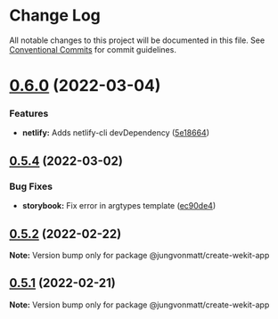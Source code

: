 # Change Log

All notable changes to this project will be documented in this file.
See [Conventional Commits](https://conventionalcommits.org) for commit guidelines.

# [0.6.0](https://github.com/jungvonmatt/wekit/compare/v0.5.5...v0.6.0) (2022-03-04)


### Features

* **netlify:** Adds netlify-cli devDependency ([5e18664](https://github.com/jungvonmatt/wekit/commit/5e186648c4c77e922ca1fc1a481ea39a8a29edf2))





## [0.5.4](https://github.com/jungvonmatt/wekit/compare/v0.5.3...v0.5.4) (2022-03-02)


### Bug Fixes

* **storybook:** Fix error in argtypes template ([ec90de4](https://github.com/jungvonmatt/wekit/commit/ec90de4761b55a88f13f3d29e7864a5552efe235))





## [0.5.2](https://github.com/jungvonmatt/wekit/compare/v0.5.1...v0.5.2) (2022-02-22)

**Note:** Version bump only for package @jungvonmatt/create-wekit-app





## [0.5.1](https://github.com/jungvonmatt/wekit/compare/v0.5.0...v0.5.1) (2022-02-21)

**Note:** Version bump only for package @jungvonmatt/create-wekit-app
